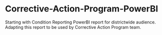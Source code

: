 # Corrective-Action-Program-PowerBI
Starting with Condition Reporting PowerBI report for districtwide audience.  Adapting this report to be used by Corrective Action Program team.
